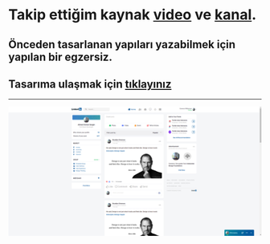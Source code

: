 # Takip ettiğim kaynak [video](https://www.youtube.com/watch?v=8s4wyoPVYCQ&list=PLfAfrKyDRWrGze_1T1bUU0qA9RknVKI5J&index=2) ve [kanal](https://www.youtube.com/c/PROTOTURKCOM).

## Önceden tasarlanan yapıları yazabilmek için yapılan bir egzersiz.
## Tasarıma ulaşmak için [tıklayınız](https://www.figma.com/file/T58n3gCWKlIh0oPvJSTTRc/fd-2?node-id=0%3A1) 
---
![Components](./images/frontend-examples-6.png)